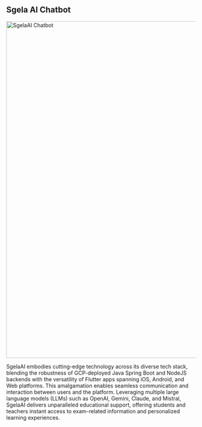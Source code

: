 ## Sgela AI Chatbot

<img width="896" alt="SgelaAI Chatbot" src="https://github.com/malengatiger/malengatiger/assets/343710/5e617be5-a61c-459b-9bd9-51ae0b0ee7be">    

SgelaAI embodies cutting-edge technology across its diverse tech stack, blending the robustness of GCP-deployed Java Spring Boot and NodeJS backends with the versatility of Flutter apps spanning iOS, Android, and Web platforms. This amalgamation enables seamless communication and interaction between users and the platform. Leveraging multiple large language models (LLMs) such as OpenAI, Gemini, Claude, and Mistral, SgelaAI delivers unparalleled educational support, offering students and teachers instant access to exam-related information and personalized learning experiences. 

